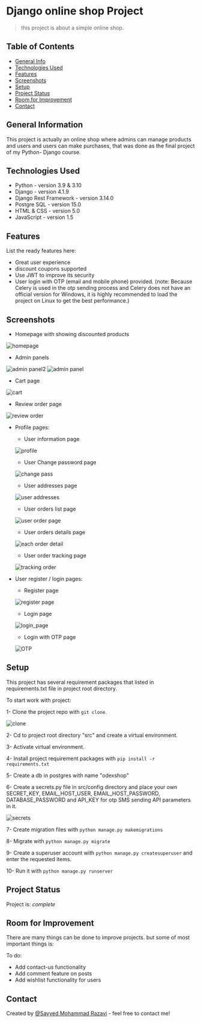 # Django online shop Project

> this project is about a simple online shop.
<!-- > Live demo [_here_](https://www.example.com). <!-- If you have the project hosted somewhere, include the link here. -->

## Table of Contents
* [General Info](#general-information)
* [Technologies Used](#technologies-used)
* [Features](#features)
* [Screenshots](#screenshots)
* [Setup](#setup)
* [Project Status](#project-status)
* [Room for Improvement](#room-for-improvement)
* [Contact](#contact)
<!-- * [License](#license) -->


## General Information
This project is actually an online shop where admins can manage products and users and users can make purchases, that was done as the final project of my Python- Django course.


## Technologies Used
- Python - version 3.9 & 3.10
- Django - version 4.1.9
- Django Rest Framework - version 3.14.0
- Postgre SQL - version 15.0
- HTML & CSS - version 5.0
- JavaScript - version 1.5


## Features
List the ready features here:
- Great user experience
- discount coupons supported
- Use JWT to improve its security
- User login with OTP (email and mobile phone) provided. (note: Because Celery is used in the otp sending process and Celery does not have an official version for Windows, it is highly recommended to load the project on Linux to get the best performance.)  


## Screenshots
- Homepage with showing discounted products

![homepage](https://github.com/Smrazavi1991/Django-online-shop-Project/assets/121284960/d4b5eaf1-c931-4872-be2d-1ec4ad1bd7a3)

- Admin panels

![admin panel2](https://github.com/Smrazavi1991/Django-online-shop-Project/assets/121284960/89128eb3-d029-40ef-bb0a-d96bc00438af)
![admin panel](https://github.com/Smrazavi1991/Django-online-shop-Project/assets/121284960/59e02f7c-f704-4c5c-b4c4-855c6ac2a65d)

- Cart page

![cart](https://github.com/Smrazavi1991/Django-online-shop-Project/assets/121284960/4ce2e0a8-f61e-4866-a51b-93ebd6b9d8e9)

- Review order page
  
![review order](https://github.com/Smrazavi1991/Django-online-shop-Project/assets/121284960/34e45e0d-22cf-4a5d-b038-ae48d90b32d0)

- Profile pages:
    -  User information page

     ![profile](https://github.com/Smrazavi1991/Django-online-shop-Project/assets/121284960/9f3770c7-743d-4bd5-81bd-006377499ed5)

    - User Change password page

     ![change pass](https://github.com/Smrazavi1991/Django-online-shop-Project/assets/121284960/2203f81e-84af-45a1-9941-84f1d9910c79)

    - User addresses page
 
    ![user addresses](https://github.com/Smrazavi1991/Django-online-shop-Project/assets/121284960/4f963fe0-08eb-415f-a05f-2d7b0793dc91)

    - User orders list page
 
    ![user order page](https://github.com/Smrazavi1991/Django-online-shop-Project/assets/121284960/17bf6bd3-80e8-49a0-849d-d93055cfb4df)

    - User orders details page
 
    ![each order detail](https://github.com/Smrazavi1991/Django-online-shop-Project/assets/121284960/a62f93b7-cc5d-498a-b96e-073bef9c9884)

    - User order tracking page
 
    ![tracking order](https://github.com/Smrazavi1991/Django-online-shop-Project/assets/121284960/8f859bb5-7770-466c-a3d8-ee88e9e99b2e)

- User register / login pages:
    - Register page

    ![register page](https://github.com/Smrazavi1991/Django-online-shop-Project/assets/121284960/2e156ce4-31df-4d73-bc78-c36ed2fab6d8)

    - Login page
 
    ![login_page](https://github.com/Smrazavi1991/Django-online-shop-Project/assets/121284960/1bdcb1d4-5590-4762-a777-c0ea75390305)

    - Login with OTP page
 
    ![OTP](https://github.com/Smrazavi1991/Django-online-shop-Project/assets/121284960/6848619b-9de4-4a38-bcb5-3ed52eb01a93)

  

## Setup
This project has several requirement packages that listed in requirements.txt file in project root directory.

To start work with project:  

1- Clone the project repo with `git clone`.  

![clone](https://github.com/Smrazavi1991/Django-online-shop-Project/assets/121284960/ed50d644-8dba-46ca-9137-aa7c3bd28d72)

2- Cd to project root directory "src" and create a virtual environment.

3- Activate virtual environment.

4- Install project requirement packages with `pip install -r requirements.txt`

5- Create a db in postgres with name "odexshop"

6- Create a secrets.py file in src/config directory and place your own SECRET_KEY, EMAIL_HOST_USER, EMAIL_HOST_PASSWORD, DATABASE_PASSWORD and API_KEY for otp SMS sending API parameters in it.

![secrets](https://github.com/Smrazavi1991/Django-online-shop-Project/assets/121284960/8dcb8fd1-aab6-4fa2-889b-a2aad0aa7557)

7- Create migration files with `python manage.py makemigrations`

8- Migrate with `python manage.py migrate`

9- Create a superuser account with `python manage.py createsuperuser` and enter the requested items.

10- Run it with `python manage.py runserver`


## Project Status
Project is:  _complete_


## Room for Improvement
There are many things can be done to improve projects. but some of most important things is:

To do:
- Add contact-us functionality
- Add comment feature on posts 
- Add wishlist functionality for users


## Contact
Created by [@Sayyed Mohammad Razavi](https://www.github.com/Smrazavi1991) - feel free to contact me!


<!-- Optional -->
<!-- ## License -->
<!-- This project is open source and available under the [... License](). -->

<!-- You don't have to include all sections - just the one's relevant to your project -->
